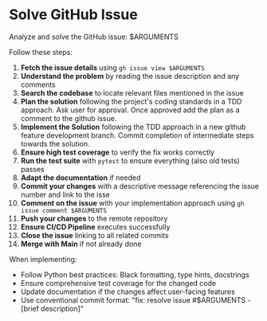 # Solve GitHub Issue

Analyze and solve the GitHub issue: $ARGUMENTS

Follow these steps:

1. **Fetch the issue details** using `gh issue view $ARGUMENTS`
2. **Understand the problem** by reading the issue description and any comments
3. **Search the codebase** to locate relevant files mentioned in the issue
4. **Plan the solution** following the project's coding standards in a TDD approach. Ask user for approval. Once approved add the plan as a comment to the github issue.
5. **Implement the Solution** following the TDD approach in a new github feature development branch. Commit completion of intermediate steps towards the solution.
6. **Ensure high test coverage** to verify the fix works correctly
7. **Run the test suite** with `pytest` to ensure everything (also old tests) passes
8. **Adapt the documentation** if needed
9. **Commit your changes** with a descriptive message referencing the issue number and link to the isse
10. **Comment on the issue** with your implementation approach using `gh issue comment $ARGUMENTS`
11. **Push your changes** to the remote repository
12. **Ensure CI/CD Pipeline** executes successfully
13. **Close the issue** linking to all related commits
14. **Merge with Main** if not already done

When implementing:
- Follow Python best practices: Black formatting, type hints, docstrings
- Ensure comprehensive test coverage for the changed code
- Update documentation if the changes affect user-facing features
- Use conventional commit format: "fix: resolve issue #$ARGUMENTS - [brief description]"
